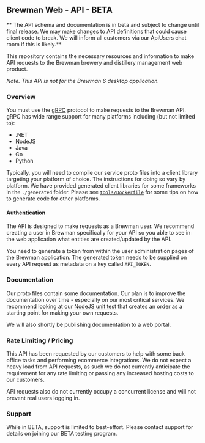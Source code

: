 ## Brewman Web - API - BETA

** The API schema and documentation is in beta and subject to change until final release. We may make changes to API 
definitions that could cause client code to break. We will inform all customers via our ApiUsers chat room if this is 
likely.**

This repository contains the necessary resources and information to make API requests to the Brewman brewery and 
distillery management web product.

*Note. This API is not for the Brewman 6 desktop application.*

### Overview
You must use the [gRPC](https://grpc.io/) protocol to make requests to the Brewman API. gRPC has wide range support for 
many platforms including (but not limited to):
- .NET
- NodeJS
- Java
- Go
- Python

Typically, you will need to compile our service proto files into a client library targeting your platform of choice. 
The instructions for doing so vary by platform. We have provided generated client libraries for some frameworks in the 
`./generated` folder. Please see [`tools/Dockerfile`](tools/Dockerfile) for some tips on how to generate code for other platforms.

#### Authentication
The API is designed to make requests as a Brewman user. We recommend creating a user in Brewman specifically for your 
API so you able to see in the web application what entities are created/updated by the API.

You need to generate a token from within the user administration pages of the Brewman application. The generated token
needs to be supplied on every API request as metadata on a key called `API_TOKEN`.

### Documentation
Our proto files contain some documentation. Our plan is to improve the documentation over time - especially on our most 
critical services. We recommend looking at our [NodeJS unit test](src/tests/orders.test.ts) that creates an order as a starting point for making
your own requests.

We will also shortly be publishing documentation to a web portal.

### Rate Limiting / Pricing
This API has been requested by our customers to help with some back office tasks and performing ecommerce integrations. 
We do not expect a heavy load from API requests, as such we do not currently anticipate the requirement for any rate 
limiting or passing any increased hosting costs to our customers.

API requests also do not currently occupy a concurrent license and will not prevent real users logging in.

### Support
While in BETA, support is limited to best-effort. Please contact support for details on joining our BETA testing program.
